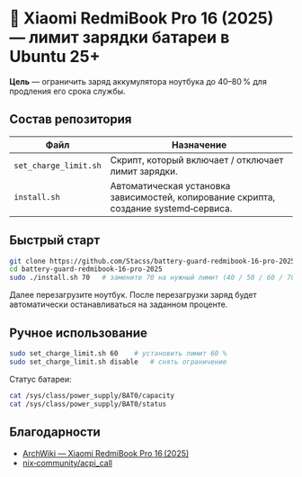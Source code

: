 # 🔋 Xiaomi RedmiBook Pro 16 (2025) — лимит зарядки батареи в Ubuntu 25+

 **Цель** — ограничить заряд аккумулятора ноутбука до 40–80 % для продления его срока службы.

##  Состав репозитория

| Файл | Назначение |
|------|-----------|
| `set_charge_limit.sh` | Скрипт, который включает / отключает лимит зарядки. |
| `install.sh` | Автоматическая установка зависимостей, копирование скрипта, создание systemd‑сервиса. |

##  Быстрый старт

```bash
git clone https://github.com/Stacss/battery-guard-redmibook-16-pro-2025
cd battery-guard-redmibook-16-pro-2025
sudo ./install.sh 70   # замените 70 на нужный лимит (40 / 50 / 60 / 70 / 80)
```
Далее перезагрузите ноутбук.
После перезагрузки заряд будет автоматически останавливаться на заданном проценте.

##  Ручное использование

```bash
sudo set_charge_limit.sh 60    # установить лимит 60 %
sudo set_charge_limit.sh disable   # снять ограничение
```

Статус батареи:

```bash
cat /sys/class/power_supply/BAT0/capacity
cat /sys/class/power_supply/BAT0/status
```

##  Благодарности

- [ArchWiki — Xiaomi RedmiBook Pro 16 (2025)](https://wiki.archlinux.org/title/Xiaomi_RedmiBook_Pro_16_2025)
- [nix‑community/acpi_call](https://github.com/nix-community/acpi_call)